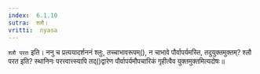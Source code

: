 ```yaml
---
index:  6.1.10
sutra:  श्लौ।
vritti:  nyasa
---
```


`श्लौ परतः` इति। ननु च प्रत्ययादर्शननं श्लुः, तच्चाभावरूपम्(), न चाभावे पौर्वापर्यमस्ति, तदुयुक्तमुक्तम्? श्लौ परत इति? स्थानिनः परत्त्वात्त्स्यापि तद्()द्वारेण पौर्वापर्यमौपचारिकं गृहीत्वैव युक्तमुक्तमित्यदोषः॥
